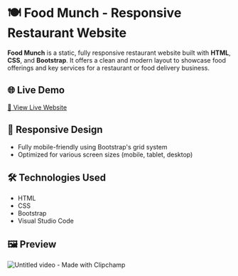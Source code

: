 # 🍽️ Food Munch - Responsive Restaurant Website

**Food Munch** is a static, fully responsive restaurant website built with **HTML**, **CSS**, and **Bootstrap**. It offers a clean and modern layout to showcase food offerings and key services for a restaurant or food delivery business.

## 🌐 Live Demo
[🔗 View Live Website](https://yourusername.github.io/food-munch/)  

## 📱 Responsive Design
- Fully mobile-friendly using Bootstrap's grid system
- Optimized for various screen sizes 
(mobile, tablet, desktop)

## 🛠️ Technologies Used
- HTML
- CSS
- Bootstrap
- Visual Studio Code

## 🖼️ Preview

![Untitled video - Made with Clipchamp](https://github.com/user-attachments/assets/cd35c379-3e49-42fa-bbea-0d1c657f373b)

